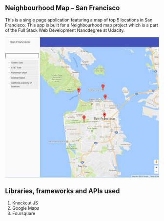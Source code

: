 ## Neighbourhood Map – San Francisco
This is a single page application featuring a map of top 5 locations in San Francisco. This app is built for a Neighbourhood map project which is a part of the Full Stack Web Development Nanodegree at Udacity.

![](images/screen.jpg)

## Libraries, frameworks and APIs used
1. Knockout JS
2. Google Maps
3. Foursquare


